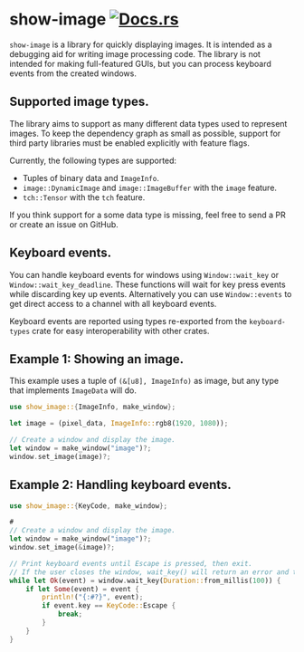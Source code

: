 # show-image [![Docs.rs](https://docs.rs/com/badge.svg)](https://docs.rs/crate/show-image/)

`show-image` is a library for quickly displaying images.
It is intended as a debugging aid for writing image processing code.
The library is not intended for making full-featured GUIs,
but you can process keyboard events from the created windows.

## Supported image types.
The library aims to support as many different data types used to represent images.
To keep the dependency graph as small as possible,
support for third party libraries must be enabled explicitly with feature flags.

Currently, the following types are supported:
  * Tuples of binary data and `ImageInfo`.
  * `image::DynamicImage` and `image::ImageBuffer` with the `image` feature.
  * `tch::Tensor` with the `tch` feature.

If you think support for a some data type is missing,
feel free to send a PR or create an issue on GitHub.

## Keyboard events.
You can handle keyboard events for windows using `Window::wait_key` or `Window::wait_key_deadline`.
These functions will wait for key press events while discarding key up events.
Alternatively you can use `Window::events` to get direct access to a channel with all keyboard events.

Keyboard events are reported using types re-exported from the `keyboard-types` crate for easy interoperability with other crates.

## Example 1: Showing an image.
This example uses a tuple of `(&[u8], ImageInfo)` as image,
but any type that implements `ImageData` will do.
```rust
use show_image::{ImageInfo, make_window};

let image = (pixel_data, ImageInfo::rgb8(1920, 1080));

// Create a window and display the image.
let window = make_window("image")?;
window.set_image(image)?;

```

## Example 2: Handling keyboard events.
```rust
use show_image::{KeyCode, make_window};

#
// Create a window and display the image.
let window = make_window("image")?;
window.set_image(&image)?;

// Print keyboard events until Escape is pressed, then exit.
// If the user closes the window, wait_key() will return an error and the loop also exits.
while let Ok(event) = window.wait_key(Duration::from_millis(100)) {
    if let Some(event) = event {
        println!("{:#?}", event);
        if event.key == KeyCode::Escape {
            break;
        }
    }
}

```
